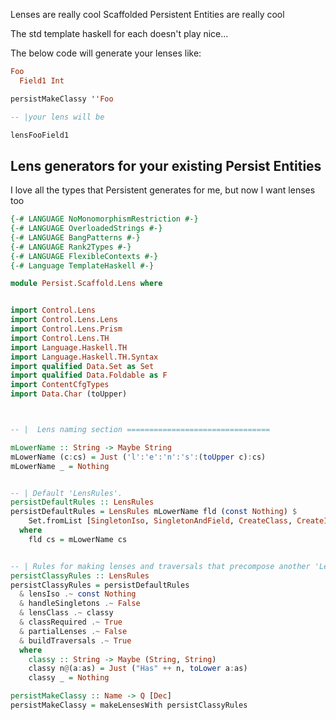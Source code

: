 Lenses are really cool
Scaffolded Persistent Entities are really cool

The std template haskell for each doesn't play nice...

The below code will generate your lenses like:
``` haskell
Foo 
  Field1 Int 

persistMakeClassy ''Foo

-- |your lens will be 

lensFooField1 
```
## Lens generators for your existing Persist Entities

I love all the types that Persistent generates for me, but now I want lenses too
```haskell
{-# LANGUAGE NoMonomorphismRestriction #-}
{-# LANGUAGE OverloadedStrings #-}
{-# LANGUAGE BangPatterns #-}
{-# LANGUAGE Rank2Types #-}
{-# LANGUAGE FlexibleContexts #-}
{-# Language TemplateHaskell #-}

module Persist.Scaffold.Lens where


import Control.Lens
import Control.Lens.Lens
import Control.Lens.Prism
import Control.Lens.TH
import Language.Haskell.TH
import Language.Haskell.TH.Syntax
import qualified Data.Set as Set
import qualified Data.Foldable as F
import ContentCfgTypes
import Data.Char (toUpper)



-- |  Lens naming section ================================

mLowerName :: String -> Maybe String
mLowerName (c:cs) = Just ('l':'e':'n':'s':(toUpper c):cs)
mLowerName _ = Nothing


-- | Default 'LensRules'.
persistDefaultRules :: LensRules
persistDefaultRules = LensRules mLowerName fld (const Nothing) $
    Set.fromList [SingletonIso, SingletonAndField, CreateClass, CreateInstance, BuildTraversals, GenerateSignatures]
  where
    fld cs = mLowerName cs


-- | Rules for making lenses and traversals that precompose another 'Lens'. that won't interfere with Yesod Scaffold
persistClassyRules :: LensRules
persistClassyRules = persistDefaultRules
  & lensIso .~ const Nothing
  & handleSingletons .~ False
  & lensClass .~ classy
  & classRequired .~ True
  & partialLenses .~ False
  & buildTraversals .~ True
  where
    classy :: String -> Maybe (String, String)
    classy n@(a:as) = Just ("Has" ++ n, toLower a:as)
    classy _ = Nothing

persistMakeClassy :: Name -> Q [Dec]
persistMakeClassy = makeLensesWith persistClassyRules



```
